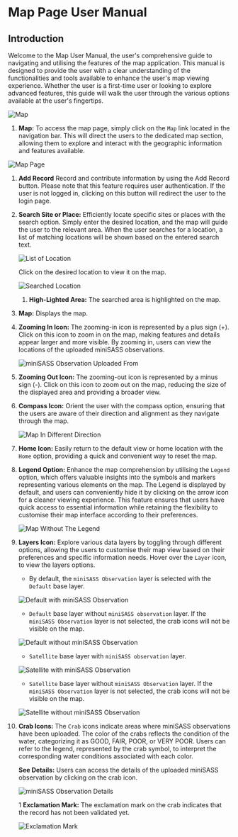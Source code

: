 # Map Page User Manual

## Introduction

Welcome to the Map User Manual, the user's comprehensive guide to navigating and utilising the features of the map application. This manual is designed to provide the user with a clear understanding of the functionalities and tools available to enhance the user's map viewing experience. Whether the user is a first-time user or looking to explore advanced features, this guide will walk the user through the various options available at the user's fingertips.

![Map](./img/map-1.png)

1. **Map:** To access the map page, simply click on the `Map` link located in the navigation bar. This will direct the users to the dedicated map section, allowing them to explore and interact with the geographic information and features available.

![Map Page](./img/map-2.png)

1. **Add Record** Record and contribute information by using the Add Record button. Please note that this feature requires user authentication. If the user is not logged in, clicking on this button will redirect the user to the login page.

2. **Search Site or Place:** Efficiently locate specific sites or places with the search option. Simply enter the desired location, and the map will guide the user to the relevant area. When the user searches for a location, a list of matching locations will be shown based on the entered search text.

    ![List of Location](./img/map-11.png)

    Click on the desired location to view it on the map.

    ![Searched Location](./img/map-12.png)

    1. **High-Lighted Area:** The searched area is highlighted on the map.


3. **Map:** Displays the map.

4. **Zooming In Icon:** The zooming-in icon is represented by a plus sign (+). Click on this icon to zoom in on the map, making features and details appear larger and more visible. By zooming in, users can view the locations of the uploaded miniSASS observations.

    ![miniSASS Observation Uploaded From](./img/map-9.png)


5. **Zooming Out Icon:** The zooming-out icon is represented by a minus sign (-). Click on this icon to zoom out on the map, reducing the size of the displayed area and providing a broader view.

6. **Compass Icon:** Orient the user with the compass option, ensuring that the users are aware of their direction and alignment as they navigate through the map.

    ![Map In Different Direction](./img/map-3.png)

7. **Home Icon:** Easily return to the default view or home location with the `Home` option, providing a quick and convenient way to reset the map.

8. **Legend Option:** Enhance the map comprehension by utilising the `Legend` option, which offers valuable insights into the symbols and markers representing various elements on the map. The Legend is displayed by default, and users can conveniently hide it by clicking on the arrow icon for a cleaner viewing experience. This feature ensures that users have quick access to essential information while retaining the flexibility to customise their map interface according to their preferences.

    ![Map Without The Legend](./img/map-4.png)

9. **Layers Icon:** Explore various data layers by toggling through different options, allowing the users to customise their map view based on their preferences and specific information needs. Hover over the `Layer` icon, to view the layers options.

    - By default, the `miniSASS Observation` layer is selected with the `Default` base layer.

    ![Default with miniSASS Observation](./img/map-5.png)

    - `Default` base layer without `miniSASS observation` layer. If the `miniSASS Observation` layer is not selected, the crab icons will not be visible on the map.

    ![Default without miniSASS Observation](./img/map-6.png)

    - `Satellite` base layer with `miniSASS observation` layer.

    ![Satellite with miniSASS Observation](./img/map-7.png)

    - `Satellite` base layer without `miniSASS Observation` layer. If the `miniSASS Observation` layer is not selected, the crab icons will not be visible on the map.

    ![Satellite without miniSASS Observation](./img/map-8.png)

10. **Crab Icons:** The `Crab` icons indicate areas where miniSASS observations have been uploaded. The color of the crabs reflects the condition of the water, categorizing it as GOOD, FAIR, POOR, or VERY POOR. Users can refer to the legend, represented by the crab symbol, to interpret the corresponding water conditions associated with each color.

    **See Details:** Users can access the details of the uploaded miniSASS observation by clicking on the crab icon.

    ![miniSASS Observation Details](./img/map-10.png)

    1 **Exclamation Mark:** The exclamation mark on the crab indicates that the record has not been validated yet.

    ![Exclamation Mark](./img/map-13.png)